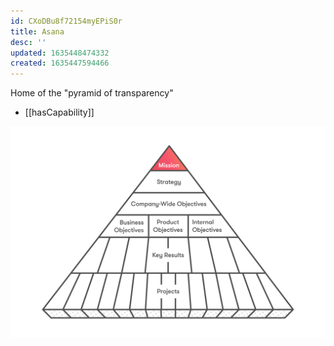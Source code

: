 ```yaml
---
id: CXoDBu8f72154myEPiS0r
title: Asana
desc: ''
updated: 1635448474332
created: 1635447594466
---
```


Home of the "pyramid of transparency"

- [[hasCapability]]

![](/assets/images/2021-10-28-12-00-01.png)

